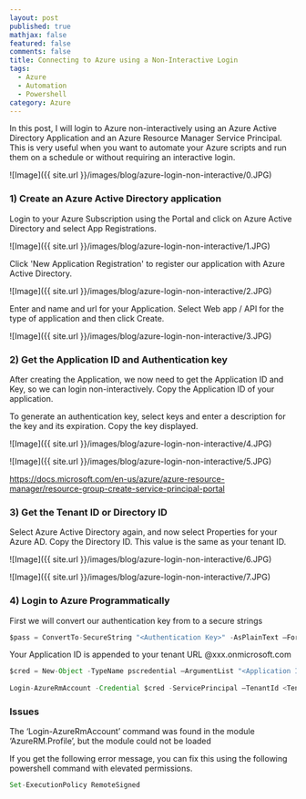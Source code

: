 ```yaml
---
layout: post
published: true
mathjax: false
featured: false
comments: false
title: Connecting to Azure using a Non-Interactive Login
tags:
  - Azure
  - Automation
  - Powershell
category: Azure
---
```

In this post, I will login to Azure non-interactively using an Azure Active Directory Application and an Azure Resource Manager Service Principal. This is very useful when you want to automate your Azure scripts and run them on a schedule or without requiring an interactive login.

![Image]({{ site.url }}/images/blog/azure-login-non-interactive/0.JPG)

### 1) Create an Azure Active Directory application

Login to your Azure Subscription using the Portal and click on Azure Active Directory and select App Registrations.

![Image]({{ site.url }}/images/blog/azure-login-non-interactive/1.JPG)

Click 'New Application Registration' to register our application with Azure Active Directory. 

![Image]({{ site.url }}/images/blog/azure-login-non-interactive/2.JPG)

Enter and name and url for your Application. Select Web app / API for the type of application and then click Create.

![Image]({{ site.url }}/images/blog/azure-login-non-interactive/3.JPG)

### 2) Get the Application ID and Authentication key

After creating the Application, we now need to get the Application ID and Key, so we can login non-interactively. Copy the Application ID of your application.

To generate an authentication key, select keys and enter a description for the key and its expiration. Copy the key displayed.

![Image]({{ site.url }}/images/blog/azure-login-non-interactive/4.JPG)

![Image]({{ site.url }}/images/blog/azure-login-non-interactive/5.JPG)


https://docs.microsoft.com/en-us/azure/azure-resource-manager/resource-group-create-service-principal-portal



### 3) Get the Tenant ID or Directory ID

Select Azure Active Directory again, and now select Properties for your Azure AD. Copy the Directory ID. This value is the same as your tenant ID.

![Image]({{ site.url }}/images/blog/azure-login-non-interactive/6.JPG)

![Image]({{ site.url }}/images/blog/azure-login-non-interactive/7.JPG)


### 4) Login to Azure Programmatically

First we will convert our authentication key from to a secure strings 

```javascript
$pass = ConvertTo-SecureString "<Authentication Key>" -AsPlainText –Force
```
  
Your Application ID is appended to your tenant URL @xxx.onmicrosoft.com


```javascript 
$cred = New-Object -TypeName pscredential –ArgumentList "<Application ID>@xxx.onmicrosoft.com", $pass
  
Login-AzureRmAccount -Credential $cred -ServicePrincipal –TenantId <Tenant ID>
```


### Issues

The ‘Login-AzureRmAccount’ command was found in the module ‘AzureRM.Profile’, but the module could not be loaded

If you get the following error message, you can fix this using the following powershell command with elevated permissions. 

```javascript
Set-ExecutionPolicy RemoteSigned
```

